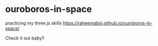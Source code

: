 # ouroboros-in-space
practicing my three.js skills
https://raheemabol.github.io/ouroboros-in-space/

Check it out baby!!
